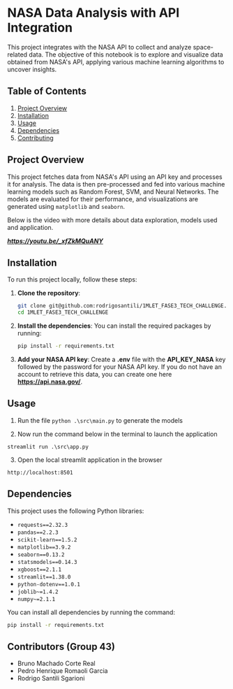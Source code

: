 # NASA Data Analysis with API Integration

This project integrates with the NASA API to collect and analyze space-related data. The objective of this notebook is to explore and visualize data obtained from NASA's API, applying various machine learning algorithms to uncover insights. 

## Table of Contents
1. [Project Overview](#project-overview)
2. [Installation](#installation)
3. [Usage](#usage)
4. [Dependencies](#dependencies)
5. [Contributing](#contributing)

## Project Overview

This project fetches data from NASA's API using an API key and processes it for analysis. The data is then pre-processed and fed into various machine learning models such as Random Forest, SVM, and Neural Networks. The models are evaluated for their performance, and visualizations are generated using `matplotlib` and `seaborn`.

Below is the video with more details about data exploration, models used and application.

***https://youtu.be/_xfZkMQuANY***

## Installation

To run this project locally, follow these steps:

1. **Clone the repository**:
   ```bash
   git clone git@github.com:rodrigosantili/1MLET_FASE3_TECH_CHALLENGE.git
   cd 1MLET_FASE3_TECH_CHALLENGE
   ```

2. **Install the dependencies**:
   You can install the required packages by running:
   ```bash
   pip install -r requirements.txt
   ```

3. **Add your NASA API key**:
   Create a **.env** file with the **API_KEY_NASA** key followed by the password for your NASA API key.
   If you do not have an account to retrieve this data, you can create one here **https://api.nasa.gov/**.   

## Usage

1. Run the file ```python .\src\main.py``` to generate the models


2. Now run the command below in the terminal to launch the application
```
streamlit run .\src\app.py
```
3. Open the local streamlit application in the browser
```
http://localhost:8501
``` 

## Dependencies

This project uses the following Python libraries:

- `requests==2.32.3`
- `pandas==2.2.3`
- `scikit-learn==1.5.2`
- `matplotlib==3.9.2`
- `seaborn==0.13.2`
- `statsmodels==0.14.3`
- `xgboost==2.1.1`
- `streamlit==1.38.0`
- `python-dotenv==1.0.1`
- `joblib~=1.4.2`
- `numpy~=2.1.1`

You can install all dependencies by running the command:
```bash
pip install -r requirements.txt
```

## Contributors (Group 43)

- Bruno Machado Corte Real
- Pedro Henrique Romaoli Garcia
- Rodrigo Santili Sgarioni